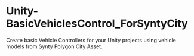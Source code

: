 # Unity-BasicVehiclesControl_ForSyntyCity
 Create basic Vehicle Controllers for your Unity projects using vehicle models from Synty Polygon City Asset.
